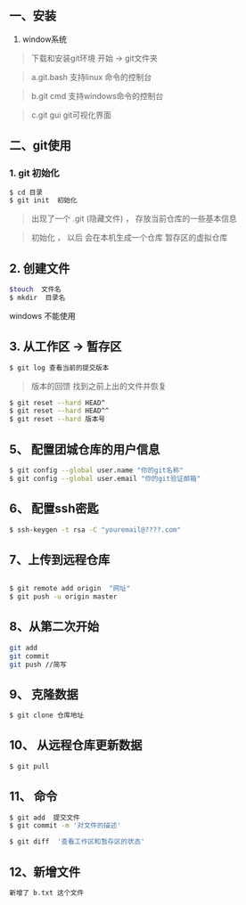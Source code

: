 ##  一、安装

1. window系统
> 下载和安装git环境  开始 -> git文件夹

> a.git.bash   支持linux 命令的控制台

> b.git cmd    支持windows命令的控制台

> c.git gui    git可视化界面


## 二、git使用

### 1. git  初始化

```bash  
$ cd 目录
$ git init  初始化
```

>  出现了一个  .git (隐藏文件) ， 存放当前仓库的一些基本信息

>  初始化 ， 以后  会在本机生成一个仓库 暂存区的虚拟仓库

## 2. 创建文件

```bash
$touch  文件名
$ mkdir  目录名
```
windows  不能使用


## 3. 从工作区 -> 暂存区

```bash
$ git log 查看当前的提交版本
```

>  版本的回馈   找到之前上出的文件并恢复

```bash
$ git reset --hard HEAD^
$ git reset --hard HEAD^^
$ git reset --hard 版本号
```

## 5、 配置团城仓库的用户信息

```bash
$ git config --global user.name "你的git名称"
$ git config --global user.email "你的git验证邮箱"
```

## 6、 配置ssh密匙

```bash
$ ssh-keygen -t rsa -C "youremail@????.com"
```

## 7、上传到远程仓库

```bash

$ git remote add origin  "网址"
$ git push -u origin master
```

## 8、从第二次开始

```bash
git add
git commit
git push //简写
```
## 9、 克隆数据

```bash
$ git clone 仓库地址
```

## 10、 从远程仓库更新数据

```bash
$ git pull
```

## 11、 命令

```bash
$ git add  提交文件
$ git commit -m '对文件的描述' 

$ git diff  '查看工作区和暂存区的状态'
```


## 12、新增文件
```bash
新增了 b.txt 这个文件
```